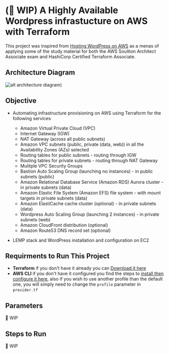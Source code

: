 # (🚧 WIP) A Highly Available Wordpress infrastucture on AWS with Terraform  #

This project was inspired from [Hosting WordPress on AWS](https://github.com/aws-samples/aws-refarch-wordpress) as a menas of applying some of the study material for both the AWS Soultion Architect Associate exam and HashiCorp Certified Terraform Associate.

## Architecture Diagram ##

![alt architecture diagram](https://github.com/MohamedHajr/wordpress-on-aws-with-terraform/blob/master/assets/architecture.jpeg?raw=true))
## Objective ##
- Automating infrastructure provisioning on AWS using Terraform for the following services
  - Amazon Virtual Private Cloud (VPC)
  - Internet Gateway (IGW)
  - NAT Gateway (across all public subnets)
  - Amazon VPC subnets (public, private (data, web)) in all the Availability Zones (AZs) selected
  - Routing tables for public subnets - routing through IGW
  - Routing tables for private subnets - routing through NAT Gateway
  - Mulitple VPC Security Groups
  - Bastion Auto Scaling Group (launching no instances) - in public subnets (public)
  - Amazon Relational Database Service (Amazon RDS) Aurora cluster - in private subnets (data)
  - Amazon Elastic File System (Amazon EFS) file system - with mount targets in private subnets (data)
  - Amazon ElastiCache cache cluster (optional) - in private subnets (data)
  - Wordpress Auto Scaling Group (launching 2 instances) - in private subnets (web)
  - Amazon CloudFront distribution (optional)
  - Amazon Route53 DNS record set (optional)

- LEMP stack and WordPress installation and configuration on EC2

## Requirments to Run This Project ##
- **Terraform** if you don't have it already you can [Download it here](https://www.terraform.io/downloads.html)
- **AWS CLI** if you don't have it configured you find the steps to [install then configure it here](https://docs.aws.amazon.com/cli/latest/userguide/install-cliv2.html), also if you wish to use another profile than the default one, you will simply need to change the `profile` parameter in `provider.tf`

## Parameters ##
🚧 WIP
## Steps to Run ##
🚧 WIP
